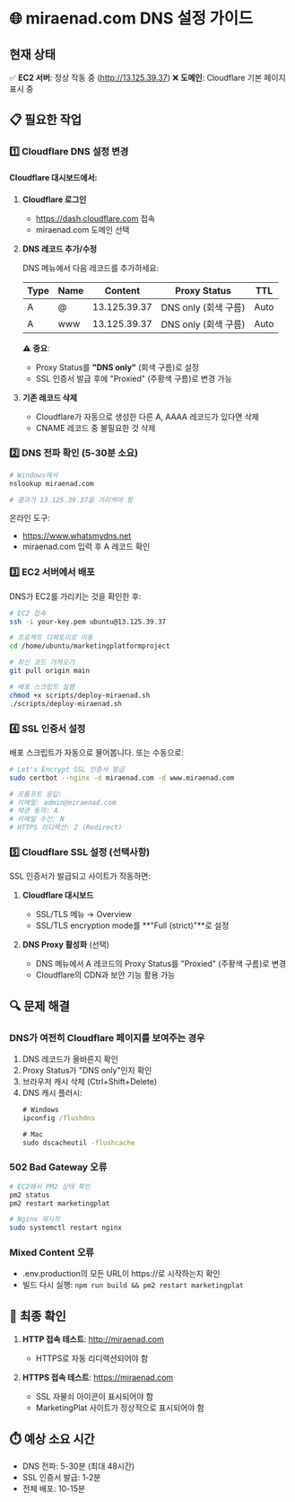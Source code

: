 # 🌐 miraenad.com DNS 설정 가이드

## 현재 상태
✅ **EC2 서버**: 정상 작동 중 (http://13.125.39.37)
❌ **도메인**: Cloudflare 기본 페이지 표시 중

## 📋 필요한 작업

### 1️⃣ Cloudflare DNS 설정 변경

#### Cloudflare 대시보드에서:

1. **Cloudflare 로그인**
   - https://dash.cloudflare.com 접속
   - miraenad.com 도메인 선택

2. **DNS 레코드 추가/수정**

   DNS 메뉴에서 다음 레코드를 추가하세요:

   | Type | Name | Content | Proxy Status | TTL |
   |------|------|---------|--------------|-----|
   | A | @ | 13.125.39.37 | DNS only (회색 구름) | Auto |
   | A | www | 13.125.39.37 | DNS only (회색 구름) | Auto |

   ⚠️ **중요**:
   - Proxy Status를 **"DNS only"** (회색 구름)로 설정
   - SSL 인증서 발급 후에 "Proxied" (주황색 구름)로 변경 가능

3. **기존 레코드 삭제**
   - Cloudflare가 자동으로 생성한 다른 A, AAAA 레코드가 있다면 삭제
   - CNAME 레코드 중 불필요한 것 삭제

### 2️⃣ DNS 전파 확인 (5-30분 소요)

```bash
# Windows에서
nslookup miraenad.com

# 결과가 13.125.39.37을 가리켜야 함
```

온라인 도구:
- https://www.whatsmydns.net
- miraenad.com 입력 후 A 레코드 확인

### 3️⃣ EC2 서버에서 배포

DNS가 EC2를 가리키는 것을 확인한 후:

```bash
# EC2 접속
ssh -i your-key.pem ubuntu@13.125.39.37

# 프로젝트 디렉토리로 이동
cd /home/ubuntu/marketingplatformproject

# 최신 코드 가져오기
git pull origin main

# 배포 스크립트 실행
chmod +x scripts/deploy-miraenad.sh
./scripts/deploy-miraenad.sh
```

### 4️⃣ SSL 인증서 설정

배포 스크립트가 자동으로 물어봅니다. 또는 수동으로:

```bash
# Let's Encrypt SSL 인증서 발급
sudo certbot --nginx -d miraenad.com -d www.miraenad.com

# 프롬프트 응답:
# 이메일: admin@miraenad.com
# 약관 동의: A
# 이메일 수신: N
# HTTPS 리디렉션: 2 (Redirect)
```

### 5️⃣ Cloudflare SSL 설정 (선택사항)

SSL 인증서가 발급되고 사이트가 작동하면:

1. **Cloudflare 대시보드**
   - SSL/TLS 메뉴 → Overview
   - SSL/TLS encryption mode를 **"Full (strict)"**로 설정

2. **DNS Proxy 활성화** (선택)
   - DNS 메뉴에서 A 레코드의 Proxy Status를 "Proxied" (주황색 구름)로 변경
   - Cloudflare의 CDN과 보안 기능 활용 가능

## 🔍 문제 해결

### DNS가 여전히 Cloudflare 페이지를 보여주는 경우
1. DNS 레코드가 올바른지 확인
2. Proxy Status가 "DNS only"인지 확인
3. 브라우저 캐시 삭제 (Ctrl+Shift+Delete)
4. DNS 캐시 플러시:
   ```cmd
   # Windows
   ipconfig /flushdns

   # Mac
   sudo dscacheutil -flushcache
   ```

### 502 Bad Gateway 오류
```bash
# EC2에서 PM2 상태 확인
pm2 status
pm2 restart marketingplat

# Nginx 재시작
sudo systemctl restart nginx
```

### Mixed Content 오류
- .env.production의 모든 URL이 https://로 시작하는지 확인
- 빌드 다시 실행: `npm run build && pm2 restart marketingplat`

## 📌 최종 확인

1. **HTTP 접속 테스트**: http://miraenad.com
   - HTTPS로 자동 리디렉션되어야 함

2. **HTTPS 접속 테스트**: https://miraenad.com
   - SSL 자물쇠 아이콘이 표시되어야 함
   - MarketingPlat 사이트가 정상적으로 표시되어야 함

## ⏱️ 예상 소요 시간
- DNS 전파: 5-30분 (최대 48시간)
- SSL 인증서 발급: 1-2분
- 전체 배포: 10-15분